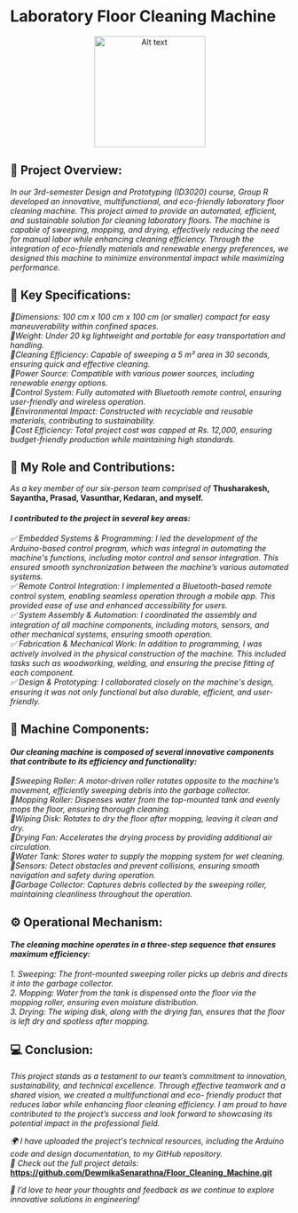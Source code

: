 # **Laboratory Floor Cleaning Machine**


<p align="center">
  <img src="(https://github.com/DewmikaSenarathna/Floor_Cleaning_Machine/blob/main/Logo_R03.png" alt="Alt text" width="200" height="200">
</p>

## 🧼 Project Overview:                                                                                                                                                                                             
*In our 3rd-semester Design and Prototyping (ID3020) course, Group R developed an innovative, multifunctional, and eco-friendly laboratory floor cleaning machine. This project aimed to provide an automated, efficient, and sustainable solution for cleaning laboratory floors. The machine is capable of sweeping, mopping, and drying, effectively reducing the need for manual labor while enhancing cleaning efficiency. Through the integration of eco-friendly materials and renewable energy preferences, we designed this machine to minimize environmental impact while maximizing performance.* 



## 🧹 Key Specifications:                                                                                                                                                                                             
  *🔹Dimensions: 100 cm x 100 cm x 100 cm (or smaller) compact for easy maneuverability within confined spaces.  
  🔹Weight: Under 20 kg lightweight and portable for easy transportation and handling.  
  🔹Cleaning Efficiency: Capable of sweeping a 5 m² area in 30 seconds, ensuring quick and effective cleaning.  
  🔹Power Source: Compatible with various power sources, including renewable energy options.                                                                                                                       
  🔹Control System: Fully automated with Bluetooth remote control, ensuring user-friendly and wireless operation.  
  🔹Environmental Impact: Constructed with recyclable and reusable materials, contributing to sustainability.  
  🔹Cost Efficiency: Total project cost was capped at Rs. 12,000, ensuring budget-friendly production while maintaining high standards.*  



## 🤖 My Role and Contributions:                                                                                                                                                                   
*As a key member of our six-person team comprised of* **Thusharakesh, Sayantha, Prasad, Vasunthar, Kedaran, and myself.**                                                                                           
#### *I contributed to the project in several key areas:*

  *✅ Embedded Systems & Programming: I led the development of the Arduino-based control program, which was integral in automating the machine's functions, including motor control and sensor integration. This 
      ensured smooth synchronization between the machine’s various automated systems.  
  ✅ Remote Control Integration: I implemented a Bluetooth-based remote control system, enabling seamless operation through a mobile app. This provided ease of use and enhanced accessibility for users.  
  ✅ System Assembly & Automation: I coordinated the assembly and integration of all machine components, including motors, sensors, and other mechanical systems, ensuring smooth operation.  
  ✅ Fabrication & Mechanical Work: In addition to programming, I was actively involved in the physical construction of the machine. This included tasks such as woodworking, welding, and ensuring the precise 
     fitting of each component.                                                                                                                                                                                
  ✅ Design & Prototyping: I collaborated closely on the machine's design, ensuring it was not only functional but also durable, efficient, and user-friendly.*



## 📱 Machine Components:                                                                                                                                                                                     
   #### *Our cleaning machine is composed of several innovative components that contribute to its efficiency and functionality:*                                                                              

  *🔹Sweeping Roller: A motor-driven roller rotates opposite to the machine’s movement, efficiently sweeping debris into the garbage collector.  
  🔹Mopping Roller: Dispenses water from the top-mounted tank and evenly mops the floor, ensuring thorough cleaning.  
  🔹Wiping Disk: Rotates to dry the floor after mopping, leaving it clean and dry.  
  🔹Drying Fan: Accelerates the drying process by providing additional air circulation.  
  🔹Water Tank: Stores water to supply the mopping system for wet cleaning.  
  🔹Sensors: Detect obstacles and prevent collisions, ensuring smooth navigation and safety during operation.  
  🔹Garbage Collector: Captures debris collected by the sweeping roller, maintaining cleanliness throughout the operation.*



## ⚙️ Operational Mechanism:                                                                                                                                                                                 
   #### *The cleaning machine operates in a three-step sequence that ensures maximum efficiency:*                                                                                                                  

  *1. Sweeping: The front-mounted sweeping roller picks up debris and directs it into the garbage collector.  
  2. Mopping: Water from the tank is dispensed onto the floor via the mopping roller, ensuring even moisture distribution.  
  3. Drying: The wiping disk, along with the drying fan, ensures that the floor is left dry and spotless after mopping.*



## 💻 Conclusion:                                                                                                                                                                                                  
  *This project stands as a testament to our team’s commitment to innovation, sustainability, and technical excellence. Through effective teamwork and a shared vision, we created a multifunctional and eco- 
  friendly product that reduces labor while enhancing floor cleaning efficiency. I am proud to have contributed to the project’s success and look forward to showcasing its potential impact in the professional 
  field.*


*🌍 I have uploaded the project's technical resources, including the Arduino code and design documentation, to my GitHub repository.*  
*🔗 Check out the full project details:* **https://github.com/DewmikaSenarathna/Floor_Cleaning_Machine.git**

*🌟 I’d love to hear your thoughts and feedback as we continue to explore innovative solutions in engineering!*



